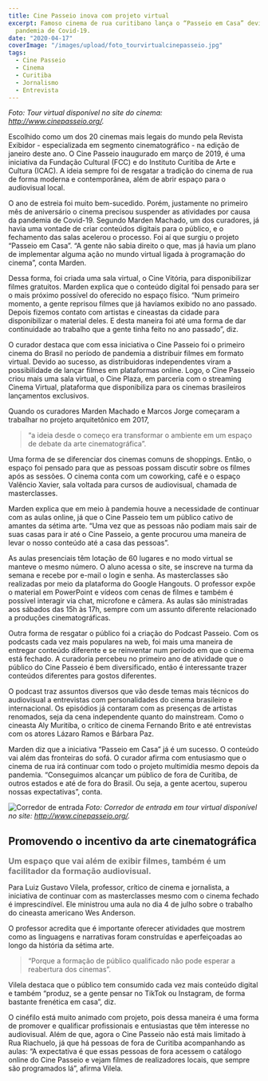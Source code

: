 ```yaml
---
title: Cine Passeio inova com projeto virtual
excerpt: Famoso cinema de rua curitibano lança o “Passeio em Casa” devido à
  pandemia de Covid-19.
date: "2020-04-17"
coverImage: "/images/upload/foto_tourvirtualcinepasseio.jpg"
tags:
  - Cine Passeio
  - Cinema
  - Curitiba
  - Jornalismo
  - Entrevista
---
```


_Foto: Tour virtual disponível no site do cinema: <http://www.cinepasseio.org/>._

Escolhido como um dos 20 cinemas mais legais do mundo pela Revista Exibidor - especializada em segmento cinematográfico - na edição de janeiro deste ano. O Cine Passeio inaugurado em março de 2019, é uma iniciativa da Fundação Cultural (FCC) e do Instituto Curitiba de Arte e Cultura (ICAC). A ideia sempre foi de resgatar a tradição do cinema de rua de forma moderna e contemporânea, além de abrir espaço para o audiovisual local.

O ano de estreia foi muito bem-sucedido. Porém, justamente no primeiro mês de aniversário o cinema precisou suspender as atividades por causa da pandemia de Covid-19. Segundo Marden Machado, um dos curadores, já havia uma vontade de criar conteúdos digitais para o público, e o fechamento das salas acelerou o processo. Foi aí que surgiu o projeto “Passeio em Casa”. “A gente não sabia direito o que, mas já havia um plano de implementar alguma ação no mundo virtual ligada à programação do cinema”, conta Marden.

Dessa forma, foi criada uma sala virtual, o Cine Vitória, para disponibilizar filmes gratuitos. Marden explica que o conteúdo digital foi pensado para ser o mais próximo possível do oferecido no espaço físico. “Num primeiro momento, a gente reprisou filmes que já havíamos exibido no ano passado. Depois fizemos contato com artistas e cineastas da cidade para disponibilizar o material deles. E desta maneira foi até uma forma de dar continuidade ao trabalho que a gente tinha feito no ano passado”, diz.

O curador destaca que com essa iniciativa o Cine Passeio foi o primeiro cinema do Brasil no período de pandemia a distribuir filmes em formato virtual. Devido ao sucesso, as distribuidoras independentes viram a possibilidade de lançar filmes em plataformas online. Logo, o Cine Passeio criou mais uma sala virtual, o Cine Plaza, em parceria com o streaming Cinema Virtual, plataforma que disponibiliza para os cinemas brasileiros lançamentos exclusivos.

Quando os curadores Marden Machado e Marcos Jorge começaram a trabalhar no projeto arquitetônico em 2017,

> “a ideia desde o começo era transformar o ambiente em um espaço de debate da arte cinematográfica”.

Uma forma de se diferenciar dos cinemas comuns de shoppings. Então, o espaço foi pensado para que as pessoas possam discutir sobre os filmes após as sessões. O cinema conta com um coworking, café e o espaço Valêncio Xavier, sala voltada para cursos de audiovisual, chamada de masterclasses.

Marden explica que em meio à pandemia houve a necessidade de continuar com as aulas online, já que o Cine Passeio tem um público cativo de amantes da sétima arte. “Uma vez que as pessoas não podiam mais sair de suas casas para ir até o Cine Passeio, a gente procurou uma maneira de levar o nosso conteúdo até a casa das pessoas”.

As aulas presenciais têm lotação de 60 lugares e no modo virtual se manteve o mesmo número. O aluno acessa o site, se inscreve na turma da semana e recebe por e-mail o login e senha. As masterclasses são realizadas por meio da plataforma do Google Hangouts. O professor expõe o material em PowerPoint e vídeos com cenas de filmes e também é possível interagir via chat, microfone e câmera. As aulas são ministradas aos sábados das 15h às 17h, sempre com um assunto diferente relacionado a produções cinematográficas.

Outra forma de resgatar o público foi a criação do Podcast Passeio. Com os podcasts cada vez mais populares na web, foi mais uma maneira de entregar conteúdo diferente e se reinventar num período em que o cinema está fechado. A curadoria percebeu no primeiro ano de atividade que o público do Cine Passeio é bem diversificado, então é interessante trazer conteúdos diferentes para gostos diferentes.

O podcast traz assuntos diversos que vão desde temas mais técnicos do audiovisual a entrevistas com personalidades do cinema brasileiro e internacional. Os episódios já contaram com as presenças de artistas renomados, seja da cena independente quanto do mainstream. Como o cineasta Aly Muritiba, o crítico de cinema Fernando Brito e até entrevistas com os atores Lázaro Ramos e Bárbara Paz.

Marden diz que a iniciativa “Passeio em Casa” já é um sucesso. O conteúdo vai além das fronteiras do sofá. O curador afirma com entusiasmo que o cinema de rua irá continuar com todo o projeto multimídia mesmo depois da pandemia. “Conseguimos alcançar um público de fora de Curitiba, de outros estados e até de fora do Brasil. Ou seja, a gente acertou, superou nossas expectativas”, conta.

![Corredor de entrada](/images/upload/tourvirtual_cinepasseiointerno.jpg "Cine Passeio")
_Foto: Corredor de entrada em tour virtual disponível no site: <http://www.cinepasseio.org/>._

<h2>Promovendo o incentivo da arte cinematográfica</h2>
<h3 style="color: #757575; margin: 10px auto; ">Um espaço que vai além de exibir filmes, também é um facilitador da formação audiovisual.</h3>

Para Luiz Gustavo Vilela, professor, crítico de cinema e jornalista, a iniciativa de continuar com as masterclasses mesmo com o cinema fechado é imprescindível. Ele ministrou uma aula no dia 4 de julho sobre o trabalho do cineasta americano Wes Anderson.

O professor acredita que é importante oferecer atividades que mostrem como as linguagens e narrativas foram construídas e aperfeiçoadas ao longo da história da sétima arte.

> “Porque a formação de público qualificado não pode esperar a reabertura dos cinemas”.

Vilela destaca que o público tem consumido cada vez mais conteúdo digital e também “produz, se a gente pensar no TikTok ou Instagram, de forma bastante frenética em casa”, diz.

O cinéfilo está muito animado com projeto, pois dessa maneira é uma forma de promover e qualificar profissionais e entusiastas que têm interesse no audiovisual. Além de que, agora o Cine Passeio não está mais limitado à Rua Riachuelo, já que há pessoas de fora de Curitiba acompanhando as aulas: “A expectativa é que essas pessoas de fora acessem o catálogo online do Cine Passeio e vejam filmes de realizadores locais, que sempre são programados lá”, afirma Vilela.
